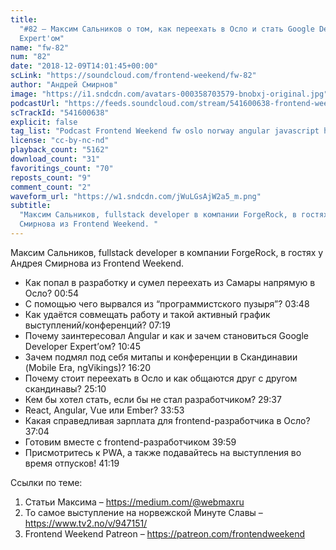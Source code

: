 ```yaml
---
title:
  "#82 – Максим Сальников о том, как переехать в Осло и стать Google Developer
  Expert'ом"
name: "fw-82"
num: "82"
date: "2018-12-09T14:01:45+00:00"
scLink: "https://soundcloud.com/frontend-weekend/fw-82"
author: "Андрей Смирнов"
image: "https://i1.sndcdn.com/avatars-000358703579-bnobxj-original.jpg"
podcastUrl: "https://feeds.soundcloud.com/stream/541600638-frontend-weekend-fw-82.m4a"
scTrackId: "541600638"
explicit: false
tag_list: "Podcast Frontend Weekend fw oslo norway angular javascript holyjs"
license: "cc-by-nc-nd"
playback_count: "5162"
download_count: "31"
favoritings_count: "70"
reposts_count: "9"
comment_count: "2"
waveform_url: "https://w1.sndcdn.com/jWuLGsAjW2a5_m.png"
subtitle:
  "Максим Сальников, fullstack developer в компании ForgeRock, в гостях у Андрея
  Смирнова из Frontend Weekend. "
---
```


Максим Сальников, fullstack developer в компании ForgeRock, в гостях у Андрея
Смирнова из Frontend Weekend.

- Как попал в разработку и сумел переехать из Самары напрямую в Осло?
  <timecode sec="54">00:54</timecode>
- С помощью чего вырвался из “программистского пузыря”?
  <timecode sec="228">03:48</timecode>
- Как удаётся совмещать работу и такой активный график выступлений/конференций?
  <timecode sec="439">07:19</timecode>
- Почему заинтересовал Angular и как и зачем становиться Google Developer
  Expert’ом? <timecode sec="645">10:45</timecode>
- Зачем подмял под себя митапы и конференции в Скандинавии (Mobile Era,
  ngVikings)? <timecode sec="980">16:20</timecode>
- Почему стоит переехать в Осло и как общаются друг с другом скандинавы?
  <timecode sec="1510">25:10</timecode>
- Кем бы хотел стать, если бы не стал разработчиком?
  <timecode sec="1777">29:37</timecode>
- React, Angular, Vue или Ember? <timecode sec="2033">33:53</timecode>
- Какая справедливая зарплата для frontend-разработчика в Осло?
  <timecode sec="2224">37:04</timecode>
- Готовим вместе с frontend-разработчиком <timecode sec="2399">39:59</timecode>
- Присмотритесь к PWA, а также подавайтесь на выступления во время отпусков!
  <timecode sec="2479">41:19</timecode>

Ссылки по теме:

1. Статьи Максима – <https://medium.com/@webmaxru>
2. То самое выступление на норвежской Минуте Славы –
   <https://www.tv2.no/v/947151/>
3. Frontend Weekend Patreon – <https://patreon.com/frontendweekend>
